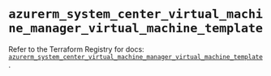 # `azurerm_system_center_virtual_machine_manager_virtual_machine_template`

Refer to the Terraform Registry for docs: [`azurerm_system_center_virtual_machine_manager_virtual_machine_template`](https://registry.terraform.io/providers/hashicorp/azurerm/3.116.0/docs/resources/system_center_virtual_machine_manager_virtual_machine_template).
